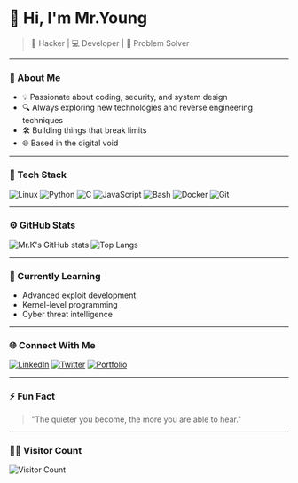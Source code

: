 # 👋 Hi, I'm Mr.Young  

> 🚀 Hacker | 💻 Developer | 🧠 Problem Solver  

---

### 🧩 About Me
- 💡 Passionate about coding, security, and system design  
- 🔍 Always exploring new technologies and reverse engineering techniques  
- 🛠️ Building things that break limits  
- 🌐 Based in the digital void  

---

### 🧰 Tech Stack
![Linux](https://img.shields.io/badge/Linux-000?style=for-the-badge&logo=linux)
![Python](https://img.shields.io/badge/Python-000?style=for-the-badge&logo=python)
![C](https://img.shields.io/badge/C-000?style=for-the-badge&logo=c)
![JavaScript](https://img.shields.io/badge/JavaScript-000?style=for-the-badge&logo=javascript)
![Bash](https://img.shields.io/badge/Bash-000?style=for-the-badge&logo=gnubash)
![Docker](https://img.shields.io/badge/Docker-000?style=for-the-badge&logo=docker)
![Git](https://img.shields.io/badge/Git-000?style=for-the-badge&logo=git)

---

### ⚙️ GitHub Stats
![Mr.K's GitHub stats](https://github-readme-stats-git-masterrstaa-rickstaa.vercel.app/api?username=Mr-Young-62&show_icons=true&theme=tokyonight&cache_seconds=1800)
![Top Langs](https://github-readme-stats-git-masterrstaa-rickstaa.vercel.app/api/top-langs/?username=Mr-Young-62&layout=compact&theme=tokyonight)


---

### 🧠 Currently Learning
- Advanced exploit development  
- Kernel-level programming  
- Cyber threat intelligence  

---

### 🌐 Connect With Me
[![LinkedIn](https://img.shields.io/badge/LinkedIn-000?style=for-the-badge&logo=linkedin)](https://linkedin.com/in/YOURPROFILE)
[![Twitter](https://img.shields.io/badge/Twitter-000?style=for-the-badge&logo=x)](https://x.com/YOURHANDLE)
[![Portfolio](https://img.shields.io/badge/Portfolio-000?style=for-the-badge&logo=vercel)](https://YOURPORTFOLIOURL)

---

### ⚡ Fun Fact
> "The quieter you become, the more you are able to hear."

---

### 🧑‍💻 Visitor Count
![Visitor Count](https://komarev.com/ghpvc/?username=USERNAME&style=for-the-badge&color=blue)

